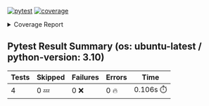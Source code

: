 [![pytest](https://github.com/7rikazhexde/trial-test/actions/workflows/pytest_multihost_summary.yml/badge.svg)](https://github.com/7rikazhexde/trial-test/actions/workflows/pytest_multihost_summary.yml)
<a href="https://github.com/7rikazhexde/trial-test/blob/6d1244b7ab2ec947687be2b131161bfa8396b511/README.md"><img alt="coverage" src="https://img.shields.io/badge/coverage-100%25-brightgreen.svg" /></a><details><summary>Coverage Report </summary><table><tr><th>File</th><th>Stmts</th><th>Miss</th><th>Cover</th><th>Missing</th></tr><tbody><tr><td><a href="https://github.com/7rikazhexde/trial-test/blob/6d1244b7ab2ec947687be2b131161bfa8396b511/__init__.py">\_\_init\_\_.py</a></td><td>0</td><td>0</td><td>100%</td><td>&nbsp;</td></tr><tr><td><a href="https://github.com/7rikazhexde/trial-test/blob/6d1244b7ab2ec947687be2b131161bfa8396b511/operations.py">operations.py</a></td><td>9</td><td>0</td><td>100%</td><td>&nbsp;</td></tr><tr><td><b>TOTAL</b></td><td><b>9</b></td><td><b>0</b></td><td><b>100%</b></td><td>&nbsp;</td></tr></tbody></table></details>

## Pytest Result Summary (os: ubuntu-latest / python-version: 3.10)
| Tests | Skipped | Failures | Errors | Time |
| ----- | ------- | -------- | -------- | ------------------ |
| 4 | 0 :zzz: | 0 :x: | 0 :fire: | 0.106s :stopwatch: |

